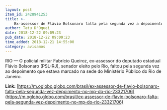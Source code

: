 ```yaml
---
layout: post
item_id: 2428941253
title: >-
    Ex-assessor de Flávio Bolsonaro falta pela segunda vez a depoimento no MP do Rio
author: Tatu D'Oquei
date: 2018-12-22 09:09:23
pub_date: 2018-12-22 09:09:23
time_added: 2018-12-21 14:55:00
category: avisamos
---
```


RIO — O policial militar Fabrício Queiroz, ex-assessor do deputado estadual Flávio Bolsonaro (PSL-RJ), senador eleito pelo Rio, faltou pela segunda vez ao depoimento que estava marcado na sede do Ministério Público do Rio de Janeiro.

**Link:** [https://m.oglobo.globo.com/brasil/ex-assessor-de-flavio-bolsonaro-falta-pela-segunda-vez-depoimento-no-mp-do-rio-23321706](https://m.oglobo.globo.com/brasil/ex-assessor-de-flavio-bolsonaro-falta-pela-segunda-vez-depoimento-no-mp-do-rio-23321706)


